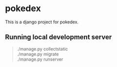 pokedex
====

This is a django project for pokedex.

Running local development server
----

>  ./manage.py collectstatic  
>  ./manage.py migrate  
>  ./manage.py runserver
